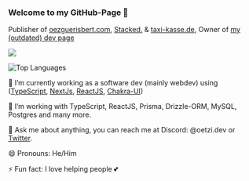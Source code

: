 ### Welcome to my GitHub-Page 👋

Publisher of [oezguerisbert.com](https://oezguerisbert.com), [Stacked.](https://github.com/oetzilabs/stacked) & [taxi-kasse.de](https://taxi-kasse.de), Owner of [my (outdated) dev page](https://oetzi.dev)

![](https://github-readme-stats.vercel.app/api?username=oezguerisbert&show_icons=true)

![Top Languages](https://github-readme-stats.vercel.app/api/top-langs/?username=oezguerisbert)

🔭 I’m currently working as a software dev (mainly webdev) using ([TypeScript](https://www.typescriptlang.org/), [NextJs](https://nextjs.org/), [ReactJS](https://reactjs.org/), [Chakra-UI](https://chakra-ui.com))

🤔 I’m working with TypeScript, ReactJS, Prisma, Drizzle-ORM, MySQL, Postgres and many more.

💬 Ask me about anything, you can reach me at Discord: @oetzi.dev or [Twitter](https://twitter.com/oezguerisbert).

😄 Pronouns: He/Him

⚡ Fun fact: I love helping people 💕
